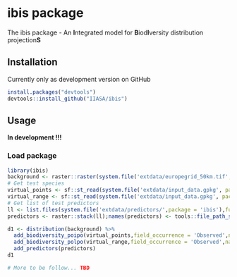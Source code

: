 
<!-- README.md is generated from README.Rmd. Please this file -->

# ibis package

<!-- <a href='https://github.com/iiasa/rN2000'><img src="man/figures/logo.png" align="right"height=140/></a> --->

The ibis package - An **I**ntegrated model for **B**iod**I**versity
distribution projection**S**

## Installation

Currently only as development version on GitHub

``` r
install.packages("devtools")
devtools::install_github("IIASA/ibis")
```

## Usage

**In development \!\!\!**

### Load package

``` r
library(ibis)
background <- raster::raster(system.file('extdata/europegrid_50km.tif', package='ibis'))
# Get test species
virtual_points <- sf::st_read(system.file('extdata/input_data.gpkg', package='ibis'),'points',quiet = TRUE)
virtual_range <- sf::st_read(system.file('extdata/input_data.gpkg', package='ibis'),'range',quiet = TRUE)
# Get list of test predictors
ll <- list.files(system.file('extdata/predictors/',package = 'ibis'),full.names = T)
predictors <- raster::stack(ll);names(predictors) <- tools::file_path_sans_ext(basename(ll))

d1 <- distribution(background) %>%
  add_biodiversity_poipo(virtual_points,field_occurrence = 'Observed',name = 'Virtual points') %>%
  add_biodiversity_polpo(virtual_range,field_occurrence = 'Observed',name = 'Virtual range') %>%
  add_predictors(predictors)
d1

# More to be follow... TBD
```
